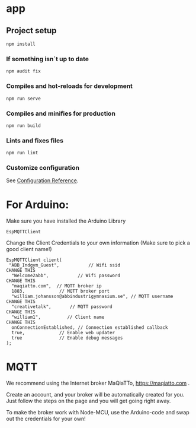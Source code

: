 # app

## Project setup
```
npm install
```
### If something isn´t up to date
```
npm audit fix
```

### Compiles and hot-reloads for development
```
npm run serve
```

### Compiles and minifies for production
```
npm run build
```

### Lints and fixes files
```
npm run lint
```

### Customize configuration
See [Configuration Reference](https://cli.vuejs.org/config/).


# For Arduino:
Make sure you have installed the Arduino Library 
```
EspMQTTClient
```
Change the Client Credentials to your own information (Make sure to pick a good client name!)
```
EspMQTTClient client(
 "ABB_Indgym_Guest",           // Wifi ssid                       CHANGE THIS
  "Welcome2abb",           // Wifi password                       CHANGE THIS
  "maqiatto.com",  // MQTT broker ip                              
  1883,             // MQTT broker port
  "william.johansson@abbindustrigymnasium.se", // MQTT username   CHANGE THIS
  "creativetalk",       // MQTT password                          CHANGE THIS
  "william1",          // Client name                             CHANGE THIS
  onConnectionEstablished, // Connection established callback
  true,             // Enable web updater
  true              // Enable debug messages
);
```


# MQTT
We recommend using the Internet broker MaQiaTTo, https://maqiatto.com .

Create an account, and your broker will be automatically created for you. Just follow the steps on the page
and you will get going right away.

To make the broker work with Node-MCU, use the Arduino-code and swap out the credentials for your own!
